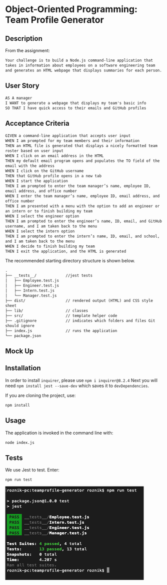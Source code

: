# Object-Oriented Programming: Team Profile Generator

## Description
From the assignment:
```
Your challenge is to build a Node.js command-line application that takes in information about employees on a software engineering team and generates an HTML webpage that displays summaries for each person.
```

## User Story
```
AS A manager
I WANT to generate a webpage that displays my team's basic info
SO THAT I have quick access to their emails and GitHub profiles
```

## Acceptance Criteria
```
GIVEN a command-line application that accepts user input
WHEN I am prompted for my team members and their information
THEN an HTML file is generated that displays a nicely formatted team roster based on user input
WHEN I click on an email address in the HTML
THEN my default email program opens and populates the TO field of the email with the address
WHEN I click on the GitHub username
THEN that GitHub profile opens in a new tab
WHEN I start the application
THEN I am prompted to enter the team manager’s name, employee ID, email address, and office number
WHEN I enter the team manager’s name, employee ID, email address, and office number
THEN I am presented with a menu with the option to add an engineer or an intern or to finish building my team
WHEN I select the engineer option
THEN I am prompted to enter the engineer’s name, ID, email, and GitHub username, and I am taken back to the menu
WHEN I select the intern option
THEN I am prompted to enter the intern’s name, ID, email, and school, and I am taken back to the menu
WHEN I decide to finish building my team
THEN I exit the application, and the HTML is generated
```

The recommended starting directory structure is shown below.
```
.
├── __tests__/             //jest tests
│   ├── Employee.test.js
│   ├── Engineer.test.js
│   ├── Intern.test.js
│   └── Manager.test.js
├── dist/                  // rendered output (HTML) and CSS style sheet      
├── lib/                   // classes
├── src/                   // template helper code 
├── .gitignore             // indicates which folders and files Git should ignore
├── index.js               // runs the application
└── package.json     
```

## Mock Up

## Installation
In order to install ```inquirer```, please use ```npm i inquirer@8.2.4```
Next you will need ```npm install jest --save-dev``` which saves it to ```devDependencies```.

If you are cloning the project, use:
```
npm install
```
## Usage
The application is invoked in the command line with:
```
node index.js
```

## Tests
We use Jest to test. Enter:
```
npm run test
```
![Alt text](assets/tests.png "Testing")
